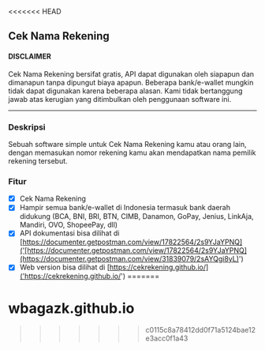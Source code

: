 <<<<<<< HEAD
## Cek Nama Rekening

#### DISCLAIMER

Cek Nama Rekening bersifat gratis, API dapat digunakan oleh siapapun dan dimanapun tanpa dipungut biaya apapun. Beberapa bank/e-wallet mungkin tidak dapat digunakan karena beberapa alasan. Kami tidak bertanggung jawab atas kerugian yang ditimbulkan oleh penggunaan software ini.

---

### Deskripsi

Sebuah software simple untuk Cek Nama Rekening kamu atau orang lain, dengan memasukan nomor rekening kamu akan mendapatkan nama pemilik rekening tersebut.

### Fitur

- [x] Cek Nama Rekening
- [x] Hampir semua bank/e-wallet di Indonesia termasuk bank daerah didukung (BCA, BNI, BRI, BTN, CIMB, Danamon, GoPay, Jenius, LinkAja, Mandiri, OVO, ShopeePay, dll)
- [x] API dokumentasi bisa dilihat di [https://documenter.getpostman.com/view/17822564/2s9YJaYPNQ]('[https://documenter.getpostman.com/view/17822564/2s9YJaYPNQ](https://documenter.getpostman.com/view/31839079/2sAYQgi8yL)')
- [x] Web version bisa dilihat di [https://cekrekening.github.io/]('https://cekrekening.github.io/')
=======
# wbagazk.github.io
>>>>>>> c0115c8a78412dd0f71a5124bae12e3acc0f1a43
